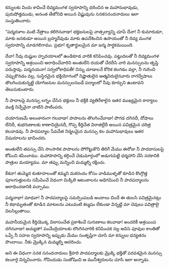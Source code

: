 ﻿కన్నులకు విందు కావించే దివ్యమంగళ స్వరూపాన్ని ధరించిన ఆ మహానుభావుడు, పురుషోత్తముడు, అనంత తేజోనిధి అయిన విష్ణువును సనకసనందనాదులు ఇలా సంస్తుతించారు. 

“పద్మదళాల వంటి నేత్రాలు కలిగినవాడా! భక్తజనులపై వాత్సల్యాన్ని చూపే దేవా! నీ కుమారుడూ, మాకు జనకుడూ అయిన బ్రహ్మదేవుడు మాకు ఉపదేశించిన ఉపాయంతో నీ దివ్య మంగళ స్వరూపాన్ని చూడగలిగాము. ప్రభూ! కృతార్థులమైన మా జన్మ సార్థకమయింది. 

దేవా! నీవు దుష్టుల హృదయాలలో ఉండికూడ వారికి కనిపించవు. పట్టుదలతో నీ దివ్యమంగళ స్వరూపాన్ని ఆశ్రయించి ఆరాధించేవారిని అంతులేని దయతో చేరదీసి వారి మనస్సులను తృప్తి పరుస్తావు. పద్మనయనా! సర్వలోకాధిపతీ! నిన్ను చూడాలనే కోరిక కలగడం వల్లా, నీ గురించి చెప్పుకొనడం వల్ల, సుస్థిరమైన భక్తియోగంలో నిష్ణాతులైన ఆత్మవిదులైనవారు రాగద్వేషాలు తొలగించుకున్నట్టి యోగిజనుల మనస్సులనబడే పద్మాలలో నీవు కూర్చుని ఉంటావని తెలుసుకుంటారు. 

నీ పాదాలపై మనస్సు లగ్నం చేసిన భక్తులు నీ భక్తికి వ్యతిరేకాలైన ఇతర ముఖ్యమైన కార్యాలు ముక్తి నిచ్చేవైనా వాటిని పాటింపరు. 

దయాగుణమే అలంకారంగా గలవాడా! పాపాలను తొలగించేవాడా! పొగడ దగినదీ, దోషాలు లేనిదీ, శుభగుణాలకు కాణాచియైనదీ, గొప్ప కీర్తిచేత విరాజిల్లేదీ అయిన పవిత్రమైన చరిత్ర కలవాడవు. నీ పాదపద్మాల సేవచేత నిర్మలమైన మనస్సు కల మహానుభావులు ఇతర విషయాలను భావించరు. 

అంతులేని తపస్సు చేసి సాంసారిక పాపాలను పోగొట్టుకొని తిరిగే మేము ఈరోజు నీ పాదదాసులపై కోపించి శపించాము. మహాపాపాన్ని కల్గించే చెడుమార్గంలో అడుగుపెట్టి ధర్మహాని చేసి నరకానికి పాత్రుల మయ్యాము. మా తప్పు మన్నించి మమ్మల్ని రక్షించు. 

కేశవా! తుమ్మెద కుతూహలంతో కమ్మని మకరందం కోసం వాడిముళ్ళతో కూడిన కొంగ్రొత్త పూలగుత్తులను సమీపించే విధంగా మిక్కిలి ఆటంకాలను అధిగమించి నీ పాదపద్మాలను ఆరాధించడానికి వచ్చాము. 

పద్మనాభా! మాధవా! నీ పాదపద్మాలపై సమర్పింపబడి అందాలు చిందే ఈ తులసి పవిత్రమైనట్లు నీ కథామృతంతో కూడిన మాటలను ఎటువంటి కల్మషం లేకుండా విన్నట్టి మా చెవులు పవిత్రాలై విలసిల్లుతాయి. 

మహనీయమైన కీర్తియొక్క విలాసంచేత ప్రకాశించే సుగుణాలు కలవాడా! అందరికీ ఆశ్రయింప దగినవాడా! అచ్యుతా! పంచేంద్రియాలకు లొంగినవారికి కనిపించక నల్ల అవిసె పూవుల కాంతితో ఒప్పే నీ సహజ స్వరూపాన్ని ఇప్పుడు మేము సంతృప్తిగా చూసి మా కన్నులు ధన్యతను పొందాయి. నీకు మ్రొక్కిన మమ్మల్ని ఆదరించు. 

అని ఈ విధంగా సనక సనందనాదులు శ్రీహరి పాదపద్మాలకు మ్రొక్కి భక్తితో పరవశమైన మనస్సు కలవారై విన్నవించారు. గోవిందుడు సంతోషించి ఆ మునీశ్వరులను చూసి ఇలా అన్నాడు. 

